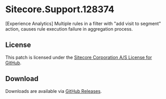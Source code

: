 # Sitecore.Support.128374
[Experience Analytics] Multiple rules in a filter with &quot;add visit to segment&quot; action, causes rule execution failure in aggregation process.

## License  
This patch is licensed under the [Sitecore Corporation A/S License for GitHub](https://github.com/sitecoresupport/Sitecore.Support.128374/blob/master/LICENSE).  

## Download  
Downloads are available via [GitHub Releases](https://github.com/sitecoresupport/Sitecore.Support.128374/releases).  
